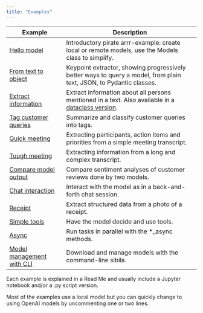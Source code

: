 ```yaml
---
title: "Examples"
---
```


| Example  | Description |
| -------- | ----------- |
| [Hello model](hello_model.md) | Introductory pirate arrr-example: create local or remote models, use the Models class to simplify. |
| [From text to object](from_text_to_object.md) | Keypoint extractor, showing progressively better ways to query a model, from plain text, JSON, to Pydantic classes. |
| [Extract information](extract.md) | Extract information about all persons mentioned in a text. Also available in a [dataclass version](extract_dataclass.md). |
| [Tag customer queries](tag.md) | Summarize and classify customer queries into tags. |
| [Quick meeting](quick_meeting.md) | Extracting participants, action items and priorities from a simple meeting transcript. |
| [Tough meeting](tough_meeting.md) | Extracting information from a long and complex transcript. |
| [Compare model output](compare.md) | Compare sentiment analyses of customer reviews done by two models. |
| [Chat interaction](interact.md) | Interact with the model as in a back-and-forth chat session. |
| [Receipt](receipt.md) | Extract structured data from a photo of a receipt. |
| [Simple tools](simple_tools.md) | Have the model decide and use tools. |
| [Async](async.md) | Run tasks in parallel with the *_async methods. |
| [Model management with CLI](cli.md) | Download and manage models with the command-line sibila. |

Each example is explained in a Read Me and usually include a Jupyter notebook and/or a .py script version.

Most of the examples use a local model but you can quickly change to using OpenAI models by uncommenting one or two lines.
